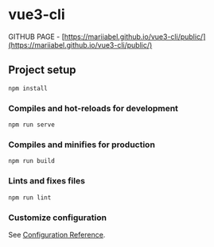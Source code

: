 # vue3-cli


GITHUB PAGE - [https://mariiabel.github.io/vue3-cli/public/](https://mariiabel.github.io/vue3-cli/public/)


## Project setup
```
npm install
```

### Compiles and hot-reloads for development
```
npm run serve
```

### Compiles and minifies for production
```
npm run build
```

### Lints and fixes files
```
npm run lint
```

### Customize configuration
See [Configuration Reference](https://cli.vuejs.org/config/).

